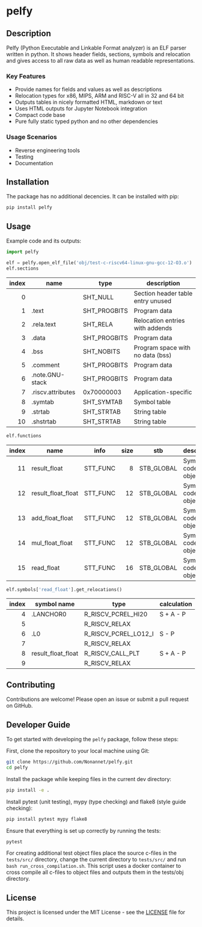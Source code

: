 # pelfy

## Description
Pelfy (Python Executable and Linkable Format analyzer) is an ELF parser written
in python. It shows header fields, sections, symbols and relocation and gives
access to all raw data as well as human readable representations. 

### Key Features
- Provide names for fields and values as well as descriptions
- Relocation types for x86, MIPS, ARM and RISC-V all in 32 and 64 bit
- Outputs tables in nicely formatted HTML, markdown or text
- Uses HTML outputs for Jupyter Notebook integration
- Compact code base
- Pure fully static typed python and no other dependencies

### Usage Scenarios
- Reverse engineering tools
- Testing
- Documentation

## Installation
The package has no additional decencies. It can be installed with pip:

```bash
pip install pelfy
```

## Usage
Example code and its outputs:

```python
import pelfy

elf = pelfy.open_elf_file('obj/test-c-riscv64-linux-gnu-gcc-12-O3.o')
elf.sections
```
| index | name              | type         | description                       |
|------:|-------------------|--------------|-----------------------------------|
|     0 |                   | SHT_NULL     | Section header table entry unused |
|     1 | .text             | SHT_PROGBITS | Program data                      |
|     2 | .rela.text        | SHT_RELA     | Relocation entries with addends   |
|     3 | .data             | SHT_PROGBITS | Program data                      |
|     4 | .bss              | SHT_NOBITS   | Program space with no data (bss)  |
|     5 | .comment          | SHT_PROGBITS | Program data                      |
|     6 | .note.GNU-stack   | SHT_PROGBITS | Program data                      |
|     7 | .riscv.attributes | 0x70000003   | Application-specific              |
|     8 | .symtab           | SHT_SYMTAB   | Symbol table                      |
|     9 | .strtab           | SHT_STRTAB   | String table                      |
|    10 | .shstrtab         | SHT_STRTAB   | String table                      |
```python
elf.functions
```
| index | name               | info     | size | stb        | description             |
|------:|--------------------|----------|-----:|------------|-------------------------|
|    11 | result_float       | STT_FUNC |    8 | STB_GLOBAL | Symbol is a code object |
|    12 | result_float_float | STT_FUNC |   12 | STB_GLOBAL | Symbol is a code object |
|    13 | add_float_float    | STT_FUNC |   12 | STB_GLOBAL | Symbol is a code object |
|    14 | mul_float_float    | STT_FUNC |   12 | STB_GLOBAL | Symbol is a code object |
|    15 | read_float         | STT_FUNC |   16 | STB_GLOBAL | Symbol is a code object |
```python
elf.symbols['read_float'].get_relocations()
```
| index | symbol name        | type                 | calculation |
|------:|--------------------|----------------------|-------------|
|     4 | .LANCHOR0          | R_RISCV_PCREL_HI20   | S + A - P   |
|     5 |                    | R_RISCV_RELAX        |             |
|     6 | .L0                | R_RISCV_PCREL_LO12_I | S - P       |
|     7 |                    | R_RISCV_RELAX        |             |
|     8 | result_float_float | R_RISCV_CALL_PLT     | S + A - P   |
|     9 |                    | R_RISCV_RELAX        |             |

## Contributing
Contributions are welcome! Please open an issue or submit a pull request on GitHub.

## Developer Guide
To get started with developing the `pelfy` package, follow these steps:

First, clone the repository to your local machine using Git:

```bash
git clone https://github.com/Nonannet/pelfy.git
cd pelfy
```

Install the package while keeping files in the current dev directory:

```bash
pip install -e .
```

Install pytest (unit testing), mypy (type checking) and flake8 (style guide checking):

```bash
pip install pytest mypy flake8
```

Ensure that everything is set up correctly by running the tests:

```bash
pytest
```

For creating additional test object files place the source c-files in the `tests/src/` directory,
change the current directory to `tests/src/` and run `bash run_cross_compilation.sh`. This
script uses a docker container to cross compile all c-files to object files and outputs
them in the tests/obj directory.
   
## License
This project is licensed under the MIT License - see the [LICENSE](LICENSE) file for details.